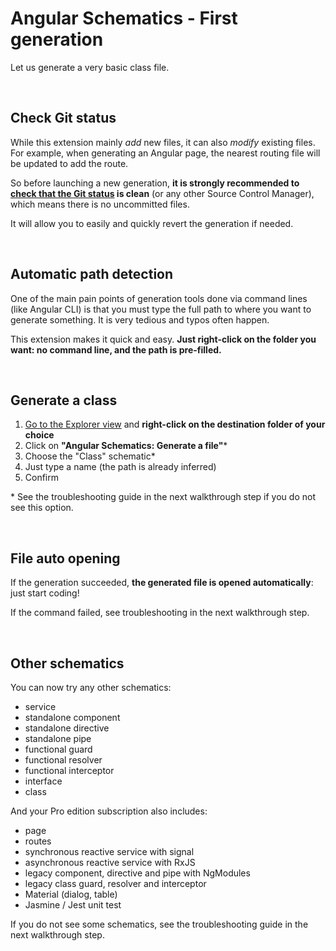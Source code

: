 # Angular Schematics - First generation

Let us generate a very basic class file.

<br>

## Check Git status

While this extension mainly *add* new files, it can also *modify* existing files. For example, when generating an Angular page, the nearest routing file will be updated to add the route.

So before launching a new generation, **it is strongly recommended to [check that the Git status](command:workbench.view.scm) is clean** (or any other Source Control Manager), which means there is no uncommitted files.

It will allow you to easily and quickly revert the generation if needed.

<br>

## Automatic path detection

One of the main pain points of generation tools done via command lines (like Angular CLI) is that you must type the full path to where you want to generate something. It is very tedious and typos often happen.

This extension makes it quick and easy. **Just right-click on the folder you want: no command line, and the path is pre-filled.**

<br>

## Generate a class

1. [Go to the Explorer view](command:workbench.view.explorer) and **right-click on the destination folder of your choice**
2. Click on **"Angular Schematics: Generate a file"***
3. Choose the "Class" schematic*
4. Just type a name (the path is already inferred)
5. Confirm

\* See the troubleshooting guide in the next walkthrough step if you do not see this option.

<br>

## File auto opening

If the generation succeeded, **the generated file is opened automatically**: just start coding!

If the command failed, see troubleshooting in the next walkthrough step.

<br>

## Other schematics

You can now try any other schematics:
- service
- standalone component
- standalone directive
- standalone pipe
- functional guard
- functional resolver
- functional interceptor
- interface
- class

And your Pro edition subscription also includes:
- page
- routes
- synchronous reactive service with signal
- asynchronous reactive service with RxJS
- legacy component, directive and pipe with NgModules
- legacy class guard, resolver and interceptor
- Material (dialog, table)
- Jasmine / Jest unit test

If you do not see some schematics, see the troubleshooting guide in the next walkthrough step.

<br>
